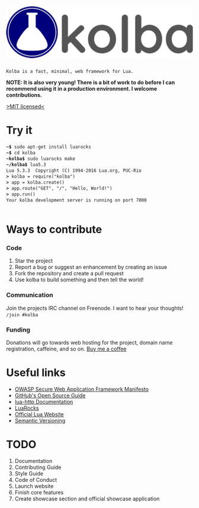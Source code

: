 ![kolba logo](assets/kolba_blue_1_small.png)
======

``Kolba is a fast, minimal, web framework for Lua.``

**NOTE: It is also very young! There is a bit of work to do before I can recommend using it in a production environment. I welcome contributions.**

[>MIT licensed<](LICENSE)

# Try it
<pre>
<code><b>~$ </b>sudo apt-get install luarocks
<b>~$ </b>cd kolba
<b>~kolba$ </b>sudo luarocks make
<b>~/kolba$ </b>lua5.3
Lua 5.3.3  Copyright (C) 1994-2016 Lua.org, PUC-Rio
<b>> </b>kolba = require("kolba")
<b>> </b>app = kolba.create()
<b>> </b>app.route("GET", "/", "Hello, World!")
<b>> </b>app.run()
Your kolba development server is running on port 7000
</code>
</pre>

# Ways to contribute

### Code
1. Star the project
2. Report a bug or suggest an enhancement by creating an issue
3. Fork the repository and create a pull request
4. Use kolba to build something and then tell the world!

### Communication
Join the projects IRC channel on Freenode. I want to hear your thoughts! `/join #kolba`

### Funding
Donations will go towards web hosting for the project, domain name registration, caffeine, and so on.
[Buy me a coffee](ko-fi.com/kolbaproject)

# Useful links
- [OWASP Secure Web Application Framework Manifesto](https://www.owasp.org/index.php/Projects/OWASP_Secure_Web_Application_Framework_Manifesto/Releases/Current/Manifesto)
- [GitHub's Open Source Guide](https://opensource.guide/)
- [lua-http Documentation](https://daurnimator.github.io/lua-http/0.2/)
- [LuaRocks](https://luarocks.org/)
- [Official Lua Website](https://www.lua.org/)
- [Semantic Versioning](https://semver.org/)

# TODO
1. Documentation
2. Contributing Guide
3. Style Guide
4. Code of Conduct
5. Launch website
6. Finish core features
7. Create showcase section and official showcase application
